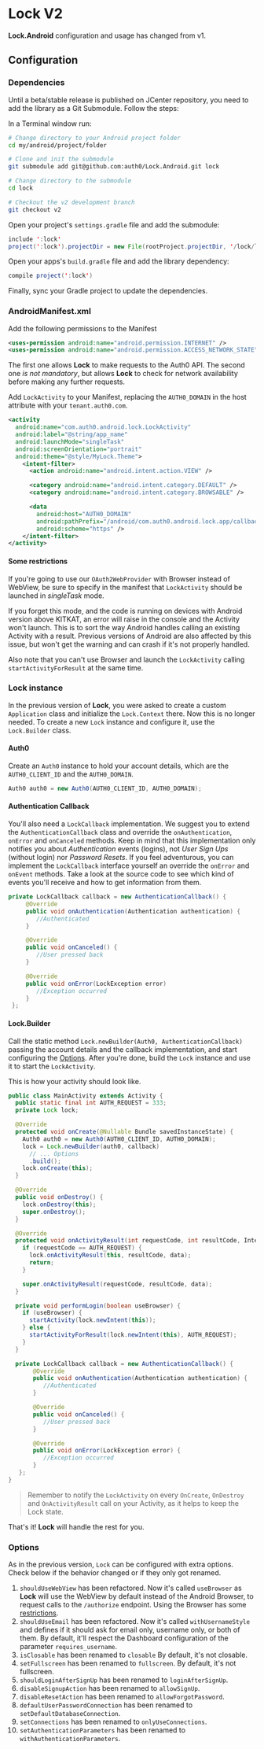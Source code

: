 # Lock V2

**Lock.Android** configuration and usage has changed from v1.


## Configuration


### Dependencies

Until a beta/stable release is published on JCenter repository, you need to add the library as a Git Submodule. Follow the steps:

In a Terminal window run:
```sh
# Change directory to your Android project folder
cd my/android/project/folder

# Clone and init the submodule
git submodule add git@github.com:auth0/Lock.Android.git lock

# Change directory to the submodule
cd lock

# Checkout the v2 development branch
git checkout v2
```

Open your project's `settings.gradle` file and add the submodule:

```java
include ':lock'
project(':lock').projectDir = new File(rootProject.projectDir, '/lock/lib')
```

Open your apps's `build.gradle` file and add the library dependency:

```java
compile project(':lock')
```

Finally, sync your Gradle project to update the dependencies.




### AndroidManifest.xml

Add the following permissions to the Manifest

```xml
<uses-permission android:name="android.permission.INTERNET" />
<uses-permission android:name="android.permission.ACCESS_NETWORK_STATE" />
```

The first one allows **Lock** to make requests to the Auth0 API.
The second one _is not mandatory_, but allows **Lock** to check for network availability before making any further requests.

Add `LockActivity` to your Manifest, replacing the `AUTH0_DOMAIN` in the host attribute with your `tenant.auth0.com`.

```xml
<activity
  android:name="com.auth0.android.lock.LockActivity"
  android:label="@string/app_name"
  android:launchMode="singleTask"
  android:screenOrientation="portrait"
  android:theme="@style/MyLock.Theme">
    <intent-filter>
      <action android:name="android.intent.action.VIEW" />

      <category android:name="android.intent.category.DEFAULT" />
      <category android:name="android.intent.category.BROWSABLE" />

      <data
        android:host="AUTH0_DOMAIN"
        android:pathPrefix="/android/com.auth0.android.lock.app/callback"
        android:scheme="https" />
    </intent-filter>
</activity>
```

#### Some restrictions

If you're going to use our `OAuth2WebProvider` with Browser instead of WebView, be sure to specify in the manifest that `LockActivity` should be launched in _singleTask_ mode.

If you forget this mode, and the code is running on devices with Android version above KITKAT, an error will raise in the console and the Activity won't launch. This is to sort the way Android handles calling an existing Activity with a result. Previous versions of Android are also affected by this issue, but won't get the warning and can crash if it's not properly handled.

Also note that you can't use Browser and launch the `LockActivity` calling `startActivityForResult` at the same time.

### Lock instance

In the previous version of **Lock**, you were asked to create a custom `Application` class and initialize the `Lock.Context` there. Now this is no longer needed. To create a new `Lock` instance and configure it, use the `Lock.Builder` class.

#### Auth0
Create an `Auth0` instance to hold your account details, which are the `AUTH0_CLIENT_ID` and the `AUTH0_DOMAIN`.

```java
Auth0 auth0 = new Auth0(AUTH0_CLIENT_ID, AUTH0_DOMAIN);
```

#### Authentication Callback
You'll also need a `LockCallback` implementation. We suggest you to extend the `AuthenticationCallback` class and override the `onAuthentication`, `onError` and `onCanceled` methods. Keep in mind that this implementation only notifies you about _Authentication_ events (logins), not _User Sign Ups_ (without login) nor _Password Resets_. If you feel adventurous, you can implement the `LockCallback` interface yourself an override the `onError` and `onEvent` methods. Take a look at the source code to see which kind of events you'll receive and how to get information from them.

```java
private LockCallback callback = new AuthenticationCallback() {
     @Override
     public void onAuthentication(Authentication authentication) {
        //Authenticated
     }

     @Override
     public void onCanceled() {
        //User pressed back
     }

     @Override
     public void onError(LockException error)
        //Exception occurred
     }
 };
```

#### Lock.Builder
Call the static method `Lock.newBuilder(Auth0, AuthenticationCallback)` passing the account details and the callback implementation, and start configuring the [Options](#options). After you're done, build the `Lock` instance and use it to start the `LockActivity`.

This is how your activity should look like.

```java
public class MainActivity extends Activity {
  public static final int AUTH_REQUEST = 333;
  private Lock lock;

  @Override
  protected void onCreate(@Nullable Bundle savedInstanceState) {
    Auth0 auth0 = new Auth0(AUTH0_CLIENT_ID, AUTH0_DOMAIN);
    lock = Lock.newBuilder(auth0, callback)
      // ... Options
      .build();
    lock.onCreate(this);
  }

  @Override
  public void onDestroy() {
    lock.onDestroy(this);
    super.onDestroy();
  }

  @Override
  protected void onActivityResult(int requestCode, int resultCode, Intent data) {
    if (requestCode == AUTH_REQUEST) {
      lock.onActivityResult(this, resultCode, data);
      return;
    }

    super.onActivityResult(requestCode, resultCode, data);
  }

  private void performLogin(boolean useBrowser) {
    if (useBrowser) {
      startActivity(lock.newIntent(this));
    } else {
      startActivityForResult(lock.newIntent(this), AUTH_REQUEST);
    }
  }

  private LockCallback callback = new AuthenticationCallback() {
       @Override
       public void onAuthentication(Authentication authentication) {
          //Authenticated
       }

       @Override
       public void onCanceled() {
          //User pressed back
       }

       @Override
       public void onError(LockException error) {
          //Exception occurred
       }
   };
}
```

>Remember to notify the `LockActivity` on every `OnCreate`, `OnDestroy` and `OnActivityResult` call on your Activity, as it helps to keep the Lock state.

That's it! **Lock** will handle the rest for you.


### Options

As in the previous version, `Lock` can be configured with extra options. Check below if the behavior changed or if they only got renamed.

1. `shouldUseWebView` has been refactored. Now it's called `useBrowser` as **Lock** will use the WebView by default instead of the Android Browser, to request calls to the `/authorize` endpoint. Using the Browser has some [restrictions](#some-restrictions).
1. `shouldUseEmail` has been refactored. Now it's called `withUsernameStyle` and defines if it should ask for email only, username only, or both of them. By default, it'll respect the Dashboard configuration of the parameter `requires_username`.
1. `isClosable` has been renamed to `closable` By default, it's not closable.
1. `setFullscreen` has been renamed to `fullscreen`. By default, it's not fullscreen.
1. `shouldLoginAfterSignUp` has been renamed to `loginAfterSignUp`.
1. `disableSignupAction` has been renamed to `allowSignUp`.
1. `disableResetAction` has been renamed to `allowForgotPassword`.
1. `defaultUserPasswordConnection` has been renamed to `setDefaultDatabaseConnection`.
1. `setConnections` has been renamed to `onlyUseConnections`.
1. `setAuthenticationParameters` has been renamed to `withAuthenticationParameters`.
